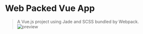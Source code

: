 # Web Packed Vue App

> A Vue.js project using Jade and SCSS bundled by Webpack.
![preview](https://ibb.co/evcRjH)
